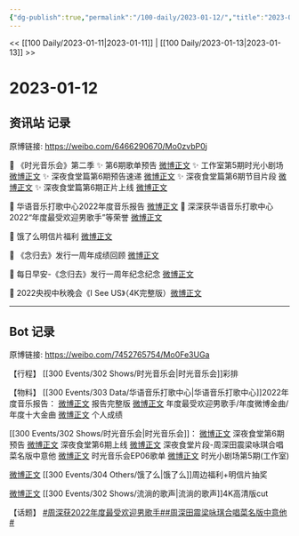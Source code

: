 ```yaml
---
{"dg-publish":true,"permalink":"/100-daily/2023-01-12/","title":"2023-01-12"}
---
```



<< [[100 Daily/2023-01-11\|2023-01-11]] | [[100 Daily/2023-01-13\|2023-01-13]] >>

# 2023-01-12

## 资讯站 记录

原博链接: https://weibo.com/6466290670/Mo0zvbP0j

💫 《时光音乐会》第二季
✨ 第6期歌单预告 [微博正文](https://m.weibo.cn/6466290670/4857104139295238)
✨ 工作室第5期时光小剧场 [微博正文](https://m.weibo.cn/6466290670/4857182283892015)
✨ 深夜食堂篇第6期预告速递 [微博正文](https://m.weibo.cn/6466290670/4857034887404140)
✨ 深夜食堂篇第6期节目片段 [微博正文](https://m.weibo.cn/6466290670/4857059428008387)
✨ 深夜食堂篇第6期正片上线 [微博正文](https://m.weibo.cn/6466290670/4857112225644823)

💫 华语音乐打歌中心2022年度音乐报告 [微博正文](https://m.weibo.cn/6466290670/4857052540964178)
💫 深深获华语音乐打歌中心2022“年度最受欢迎男歌手”等荣誉 [微博正文](https://m.weibo.cn/6466290670/4857021562095043)

💫 饿了么明信片福利 [微博正文](https://m.weibo.cn/6466290670/4857089509560825)

💫 《念归去》发行一周年成绩回顾 [微博正文](https://m.weibo.cn/6466290670/4857058949598655)

💫 每日早安-《念归去》发行一周年纪念纪念 [微博正文](https://m.weibo.cn/6466290670/4857020308786242)

💫 2022央视中秋晚会《I See US》（4K完整版）[微博正文](https://m.weibo.cn/6466290670/4857225703590961)

---
## Bot 记录

原博链接: https://weibo.com/7452765754/Mo0Fe3UGa

【行程】
[[300 Events/302 Shows/时光音乐会\|时光音乐会]]彩排

【物料】
[[300 Events/303 Data/华语音乐打歌中心\|华语音乐打歌中心]]2022年度音乐报告：
[微博正文](https://m.weibo.cn/7186370005/4857015093956173) 报告完整版
[微博正文](https://m.weibo.cn/7186370005/4857015853385681) 年度最受欢迎男歌手/年度微博金曲/年度十大金曲
[微博正文](https://m.weibo.cn/7186370005/4857038540116160) 个人成绩

[[300 Events/302 Shows/时光音乐会\|时光音乐会]]：
[微博正文](https://m.weibo.cn/7703778879/4857031330628811) 深夜食堂第6期预告
[微博正文](https://m.weibo.cn/7703778879/4857104877487794) 深夜食堂第6期上线
[微博正文](https://m.weibo.cn/7703778879/4857057376998779) 深夜食堂片段-周深田震梁咏琪合唱菜名版中意他
[微博正文](https://m.weibo.cn/7703778879/4857101938066707) 时光音乐会EP06歌单
[微博正文](https://m.weibo.cn/7478855230/4857178743906134) 时光小剧场第5期(工作室)

[微博正文](https://m.weibo.cn/2606197387/4857047407397092) [[300 Events/304 Others/饿了么\|饿了么]]周边福利+明信片抽奖

[微博正文](https://m.weibo.cn/2140502770/4856875226764691) [[300 Events/302 Shows/流淌的歌声\|流淌的歌声]]4K高清版cut

【话题】
[#周深获2022年度最受欢迎男歌手#](https://s.weibo.com/weibo?q=%23%E5%91%A8%E6%B7%B1%E8%8E%B72022%E5%B9%B4%E5%BA%A6%E6%9C%80%E5%8F%97%E6%AC%A2%E8%BF%8E%E7%94%B7%E6%AD%8C%E6%89%8B%23)[#周深田震梁咏琪合唱菜名版中意他#](https://s.weibo.com/weibo?q=%23%E5%91%A8%E6%B7%B1%E7%94%B0%E9%9C%87%E6%A2%81%E5%92%8F%E7%90%AA%E5%90%88%E5%94%B1%E8%8F%9C%E5%90%8D%E7%89%88%E4%B8%AD%E6%84%8F%E4%BB%96%23)
